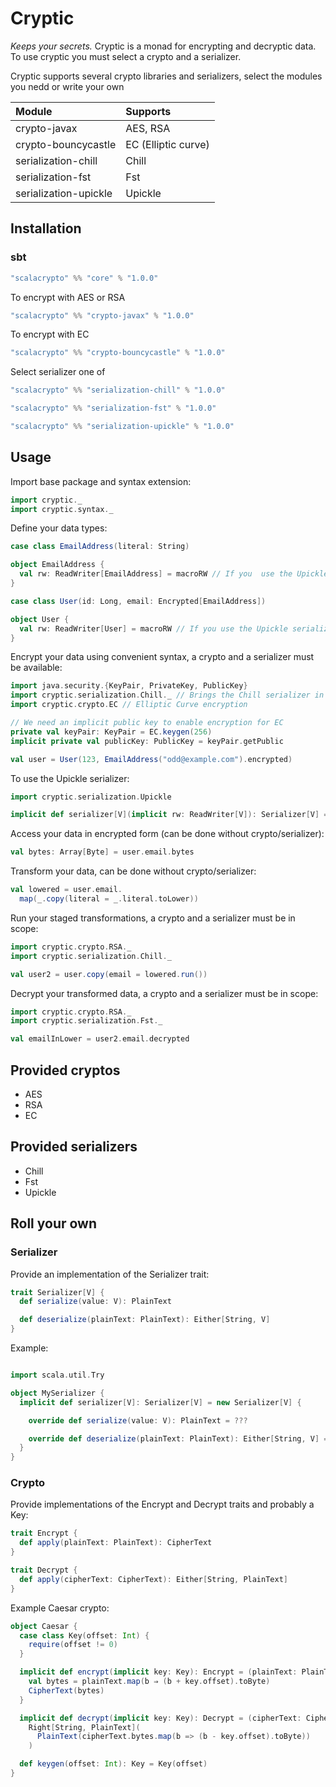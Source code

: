 # Cryptic

_Keeps your secrets._
Cryptic is a monad for encrypting and decryptic data.
To use cryptic you must select a crypto and a serializer.

Cryptic supports several crypto libraries and serializers,
select the modules you nedd or write your own

| Module                | Supports            |
|:----------------------|:--------------------| 
| crypto-javax          | AES, RSA            |
| crypto-bouncycastle   | EC (Elliptic curve) |
| serialization-chill   | Chill               | 
| serialization-fst     | Fst                 | 
| serialization-upickle | Upickle             | 

## Installation

### sbt

```sbt
"scalacrypto" %% "core" % "1.0.0"
```

To encrypt with AES or RSA

```sbt 
"scalacrypto" %% "crypto-javax" % "1.0.0"
```

To encrypt with EC

```sbt 
"scalacrypto" %% "crypto-bouncycastle" % "1.0.0"
```

Select serializer one of

```sbt
"scalacrypto" %% "serialization-chill" % "1.0.0"

"scalacrypto" %% "serialization-fst" % "1.0.0"

"scalacrypto" %% "serialization-upickle" % "1.0.0"
```

## Usage

Import base package and syntax extension:

```scala
import cryptic._
import cryptic.syntax._
```

Define your data types:

```scala
case class EmailAddress(literal: String)

object EmailAddress {
  val rw: ReadWriter[EmailAddress] = macroRW // If you  use the Upickle serializer
}

case class User(id: Long, email: Encrypted[EmailAddress])

object User {
  val rw: ReadWriter[User] = macroRW // If you use the Upickle serializer
}

```

Encrypt your data using convenient syntax, a crypto and a serializer must be available:

```scala
import java.security.{KeyPair, PrivateKey, PublicKey}
import cryptic.serialization.Chill._ // Brings the Chill serializer in scope
import cryptic.crypto.EC // Elliptic Curve encryption

// We need an implicit public key to enable encryption for EC
private val keyPair: KeyPair = EC.keygen(256)
implicit private val publicKey: PublicKey = keyPair.getPublic

val user = User(123, EmailAddress("odd@example.com").encrypted)
```

To use the Upickle serializer:

```scala
import cryptic.serialization.Upickle

implicit def serializer[V](implicit rw: ReadWriter[V]): Serializer[V] = Upickle[V]
```

Access your data in encrypted form (can be done without crypto/serializer):

```scala
val bytes: Array[Byte] = user.email.bytes
```

Transform your data, can be done without crypto/serializer:

```scala
val lowered = user.email.
  map(_.copy(literal = _.literal.toLower))
```

Run your staged transformations, a crypto and a serializer must be in scope:

```scala
import cryptic.crypto.RSA._
import cryptic.serialization.Chill._

val user2 = user.copy(email = lowered.run())
```

Decrypt your transformed data, a crypto and a serializer must be in scope:

```scala
import cryptic.crypto.RSA._
import cryptic.serialization.Fst._

val emailInLower = user2.email.decrypted
```

## Provided cryptos

- AES
- RSA
- EC

## Provided serializers

- Chill
- Fst
- Upickle

## Roll your own

### Serializer

Provide an implementation of the Serializer trait:

```scala
trait Serializer[V] {
  def serialize(value: V): PlainText

  def deserialize(plainText: PlainText): Either[String, V]
}
```

Example:

```scala

import scala.util.Try

object MySerializer {
  implicit def serializer[V]: Serializer[V] = new Serializer[V] {

    override def serialize(value: V): PlainText = ???

    override def deserialize(plainText: PlainText): Either[String, V] = ???
  }
}
```

### Crypto

Provide implementations of the Encrypt and Decrypt traits and probably a Key:

```scala
trait Encrypt {
  def apply(plainText: PlainText): CipherText
}

trait Decrypt {
  def apply(cipherText: CipherText): Either[String, PlainText]
}
```

Example Caesar crypto:

```scala
object Caesar {
  case class Key(offset: Int) {
    require(offset != 0)
  }

  implicit def encrypt(implicit key: Key): Encrypt = (plainText: PlainText) => {
    val bytes = plainText.map(b ⇒ (b + key.offset).toByte)
    CipherText(bytes)
  }

  implicit def decrypt(implicit key: Key): Decrypt = (cipherText: CipherText) =>
    Right[String, PlainText](
      PlainText(cipherText.bytes.map(b => (b - key.offset).toByte))
    )

  def keygen(offset: Int): Key = Key(offset)
}
```




